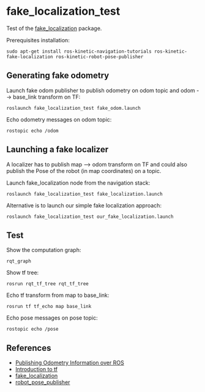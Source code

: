 # fake_localization_test

Test of the [fake_localization](http://wiki.ros.org/fake_localization) package.

Prerequisites installation:
```
sudo apt-get install ros-kinetic-navigation-tutorials ros-kinetic-fake-localization ros-kinetic-robot-pose-publisher
```

## Generating fake odometry

Launch fake odom publisher to publish odometry on odom topic and odom --> base_link transform on TF:
```
roslaunch fake_localization_test fake_odom.launch
```

Echo odometry messages on odom topic:
```
rostopic echo /odom
```

## Launching a fake localizer

A localizer has to publish map --> odom transform on TF and could also publish the Pose of the robot (in map coordinates) on a topic.

Launch fake_localization node from the navigation stack:
```
roslaunch fake_localization_test fake_localization.launch
```

Alternative is to launch our simple fake localization approach:
```
roslaunch fake_localization_test our_fake_localization.launch
```

## Test

Show the computation graph:
```
rqt_graph
```

Show tf tree:
```
rosrun rqt_tf_tree rqt_tf_tree
```

Echo tf transform from map to base_link:
```
rosrun tf tf_echo map base_link
```

Echo pose messages on pose topic:
```
rostopic echo /pose
```



## References

- [Publishing Odometry Information over ROS](http://wiki.ros.org/navigation/Tutorials/RobotSetup/Odom)
- [Introduction to tf](http://wiki.ros.org/tf/Tutorials/Introduction%20to%20tf)
- [fake_localization](http://wiki.ros.org/fake_localization)
- [robot_pose_publisher](http://wiki.ros.org/robot_pose_publisher)
